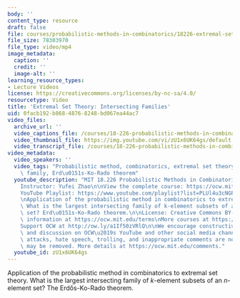 ```yaml
---
body: ''
content_type: resource
draft: false
file: courses/probabilistic-methods-in-combinatorics/18226-extremal-set-theory-intersecting-families_360p_16_9.mp4
file_size: 78303970
file_type: video/mp4
image_metadata:
  caption: ''
  credit: ''
  image-alt: ''
learning_resource_types:
- Lecture Videos
license: https://creativecommons.org/licenses/by-nc-sa/4.0/
resourcetype: Video
title: 'Extremal Set Theory: Intersecting Families'
uid: 0facb192-b868-4876-8248-bd067ea44ac7
video_files:
  archive_url: ''
  video_captions_file: /courses/18-226-probabilistic-methods-in-combinatorics-fall-2022/1CEyvbn7OCubZVYhiSYBU1KXmBjzBXl42_transcript.webvtt
  video_thumbnail_file: https://img.youtube.com/vi/zU1x6UK64gs/default.jpg
  video_transcript_file: /courses/18-226-probabilistic-methods-in-combinatorics-fall-2022/1CEyvbn7OCubZVYhiSYBU1KXmBjzBXl42_transcript.pdf
video_metadata:
  video_speakers: ''
  video_tags: "Probabilistic method, combinatorics, extremal set theory, intersecting\
    \ family, Erd\u0151s-Ko-Rado theorem"
  youtube_description: "MIT 18.226 Probabilistic Methods in Combinatorics, Fall 2024\n\
    Instructor: Yufei Zhao\n\nView the complete course: https://ocw.mit.edu/courses/18-226-probabilistic-methods-in-combinatorics-fall-2022/\n\
    YouTube Playlist: https://www.youtube.com/playlist?list=PLUl4u3cNGP61cYB5ymvFiEbIb-wWHfaqO\n\
    \nApplication of the probabilistic method in combinatorics to extremal set theory.\
    \ What is the largest intersecting family of k-element subsets of an n-element\
    \ set? Erd\u0151s-Ko-Rado theorem.\n\nLicense: Creative Commons BY-NC-SA\nMore\
    \ information at https://ocw.mit.edu/terms\nMore courses at https://ocw.mit.edu\n\
    Support OCW at http://ow.ly/a1If50zVRlQ\n\nWe encourage constructive comments\
    \ and discussion on OCW\u2019s YouTube and other social media channels. Personal\
    \ attacks, hate speech, trolling, and inappropriate comments are not allowed and\
    \ may be removed. More details at https://ocw.mit.edu/comments."
  youtube_id: zU1x6UK64gs
---
```

Application of the probabilistic method in combinatorics to extremal set theory. What is the largest intersecting family of *k*\-element subsets of an *n*\-element set? The Erdős-Ko-Rado theorem.